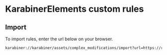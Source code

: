 # KarabinerElements custom rules

## Import

To import rules, enter the url below on your browser.

```txt
karabiner://karabiner/assets/complex_modifications/import?url=https://raw.githubusercontent.com/kazuito/ke-complex-modifications/main/rules.json
```

